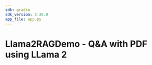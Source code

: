 ```yaml
---
sdk: gradio
sdk_version: 3.38.0
app_file: app.py
---
```

# Llama2RAGDemo -  Q&A with PDF using LLama 2
